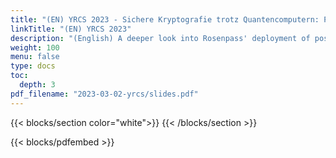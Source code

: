 ```yaml
---
title: "(EN) YRCS 2023 - Sichere Kryptografie trotz Quantencomputern: Projektupdate"
linkTitle: "(EN) YRCS 2023"
description: "(English) A deeper look into Rosenpass' deployment of post-quantum WireGuard, its KEMs, protocol design, and DoS resistance."
weight: 100
menu: false
type: docs
toc:
  depth: 3
pdf_filename: "2023-03-02-yrcs/slides.pdf"
---
```


{{< blocks/section color="white">}}
{{< /blocks/section >}}

{{< blocks/pdfembed >}}
